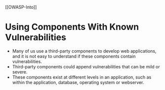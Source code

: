 [[OWASP-Into]]

# Using Components With Known Vulnerabilities
- Many of us use a third-party components to develop web applications, and it is not easy to understand if these components contain vulnerabilities.
- Third-party components could append vulnerabilities that can be mild or severe.
- These components exist at different levels in an application, such as within the application, database, operating system or webserver.